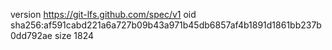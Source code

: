 version https://git-lfs.github.com/spec/v1
oid sha256:af591cabd221a6a727b09b43a971b45db6857af4b1891d1861bb237b0dd792ae
size 1824
